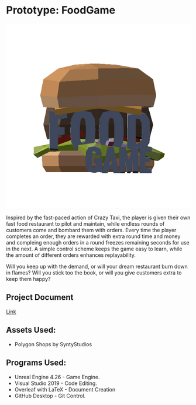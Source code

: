 # Prototype: FoodGame

  <p align="center">
  <img src="https://github.com/profdambledore/FoodGame/blob/main/Docs/logo.PNG" />
</p>
 
 Inspired by the fast-paced action of Crazy Taxi, the player is given their own fast food restaurant to pilot and maintain, while endless rounds of customers come and bombard them with orders.  Every time the player completes an order, they are rewarded with extra round time and money and compleing enough orders in a round freezes remaining seconds for use in the next. A simple control scheme keeps the game easy to learn, while the amount of different orders enhances replayability.
 
 Will you keep up with the demand, or will your dream restaurant burn down in flames?  Will you stick too the book, or will you give customers extra to keep them happy?
 
 ## Project Document
 
 [Link](https://github.com/profdambledore/FoodGame/blob/main/Docs/Development%2C%20Design%20and%20Usage.pdf)

## Assets Used:
- Polygon Shops by SyntyStudios 

## Programs Used:
- Unreal Engine 4.26 - Game Engine.
- Visual Studio 2019 - Code Editing.
- Overleaf with LaTeX - Document Creation
- GitHub Desktop - Git Control. 
